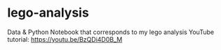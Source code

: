 # lego-analysis

Data & Python Notebook that corresponds to my lego analysis YouTube tutorial:
https://youtu.be/BzQDi4D0B_M
